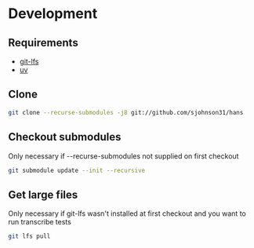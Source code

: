 # Development

## Requirements

- [git-lfs](https://git-lfs.com/)
- [uv](https://docs.astral.sh/uv/getting-started/installation/)

## Clone

```bash
git clone --recurse-submodules -j8 git://github.com/sjohnson31/hans
```

## Checkout submodules

Only necessary if --recurse-submodules not supplied on first checkout

```bash
git submodule update --init --recursive
```

## Get large files

Only necessary if git-lfs wasn't installed at first checkout and you want to run transcribe tests

```bash
git lfs pull
```
